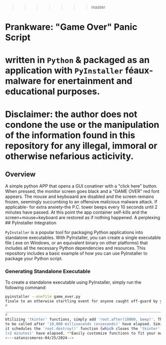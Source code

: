 >>>>>>> master
# Prankware: "Game Over" Panic Script
written in `Python` & packaged as an application with `PyInstaller`
féaux-malware for enertainment and educational purposes. 
====================================================================================
**Disclaimer:**
the author does not condone the use or the manipulation of the
information found in this repository for any illegal, immoral or
otherwise nefarious acticivity.
=======================================================================================
## Overview
A simple python APP that opens a GUI conatiner with a "click here" button. When pressed, the monitor 
screen goes black and a "GAME OVER" red font appears. The mouse and keyboaard are disabled 
and the screen remains frozen, seemingly succumbing to an offensive malicious malware attack. If applicable-
for extra anxiety-the P.C. tower beeps every 10 seconds until 2 minutes have passed. At this point the app 
container self-kills and the screen+mouse+keyboard are restored as if nothing happened. A perplexing ## PyInstaller Integration

`PyInstaller` is a popular tool for packaging Python applications into standalone executables. With PyInstaller, you can create a single executable 
file (.exe on Windows, or an equivalent binary on other platforms) that includes all the necessary Python dependencies and resources. This repository
includes a basic example of how you can use PyInstaller to package your Python script.

### Generating Standalone Executable

To create a standalone executable using PyInstaller, simply run the following command:

```bash
pyinstaller --onefile game_over.py
finale to an otherwise startling event for anyone caught off-guard by your prank.   
#
________________________________________________________________________________________________________
#
Utilizing 'tkinter' functions, simply add 'root.after(10000, beep)'. This schedules the 'beep()' function
to be called after '10,000 milliseconds (o>seconds)' have elapsed. Similarly, when we set 'root.after(120000, root.destroy)', 
it schedules the 'root.destroy()' function (which closes the 'tkinter' window) to be called after '120,000 milliseconds 
(>2 minutes)' have elapsed. **Easily customize functions to fit your own "Game Over" malware-prank script.**
<---satanicsmores-04/25/2024-->




